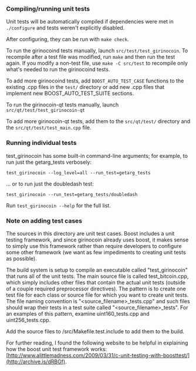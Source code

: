 ### Compiling/running unit tests

Unit tests will be automatically compiled if dependencies were met in `./configure`
and tests weren't explicitly disabled.

After configuring, they can be run with `make check`.

To run the girinocoind tests manually, launch `src/test/test_girinocoin`. To recompile
after a test file was modified, run `make` and then run the test again. If you
modify a non-test file, use `make -C src/test` to recompile only what's needed
to run the girinocoind tests.

To add more girinocoind tests, add `BOOST_AUTO_TEST_CASE` functions to the existing
.cpp files in the `test/` directory or add new .cpp files that
implement new BOOST_AUTO_TEST_SUITE sections.

To run the girinocoin-qt tests manually, launch `src/qt/test/test_girinocoin-qt`

To add more girinocoin-qt tests, add them to the `src/qt/test/` directory and
the `src/qt/test/test_main.cpp` file.

### Running individual tests

test_girinocoin has some built-in command-line arguments; for
example, to run just the getarg_tests verbosely:

    test_girinocoin --log_level=all --run_test=getarg_tests

... or to run just the doubledash test:

    test_girinocoin --run_test=getarg_tests/doubledash

Run `test_girinocoin --help` for the full list.

### Note on adding test cases

The sources in this directory are unit test cases.  Boost includes a
unit testing framework, and since girinocoin already uses boost, it makes
sense to simply use this framework rather than require developers to
configure some other framework (we want as few impediments to creating
unit tests as possible).

The build system is setup to compile an executable called "test_girinocoin"
that runs all of the unit tests.  The main source file is called
test_bitcoin.cpp, which simply includes other files that contain the
actual unit tests (outside of a couple required preprocessor
directives).  The pattern is to create one test file for each class or
source file for which you want to create unit tests.  The file naming
convention is "<source_filename>_tests.cpp" and such files should wrap
their tests in a test suite called "<source_filename>_tests".  For an
examples of this pattern, examine uint160_tests.cpp and
uint256_tests.cpp.

Add the source files to /src/Makefile.test.include to add them to the build.

For further reading, I found the following website to be helpful in
explaining how the boost unit test framework works:
[http://www.alittlemadness.com/2009/03/31/c-unit-testing-with-boosttest/](http://archive.is/dRBGf).
